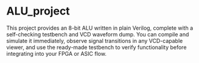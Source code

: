 # ALU_project
This project provides an 8-bit ALU written in plain Verilog, complete with a self-checking testbench and VCD waveform dump. You can compile and simulate it immediately, observe signal transitions in any VCD-capable viewer, and use the ready-made testbench to verify functionality before integrating into your FPGA or ASIC flow.
